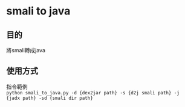 # smali to java

## 目的
將smali轉成java

## 使用方式
指令範例  
<code>python smali_to_java.py -d {dex2jar path} -s {d2j smali path} -j {jadx path} -sd {smali dir path}</code>
